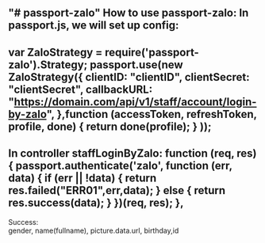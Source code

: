 "# passport-zalo" 
How to use passport-zalo:
In passport.js, we will set up config:
---------------------------------------------------------------------------------
var ZaloStrategy = require('passport-zalo').Strategy;
passport.use(new ZaloStrategy({
    clientID: "clientID",
    clientSecret: "clientSecret",
    callbackURL: "https://domain.com/api/v1/staff/account/login-by-zalo",
},function (accessToken, refreshToken, profile, done) {
    	return done(profile);
    }
));
---------------------------------------------------------------------------------
In controller
staffLoginByZalo: function (req, res) {
        passport.authenticate('zalo', function (err, data) {
            if (err || !data) {
                return res.failed("ERR01",err,data);
            } else {
                return res.success(data);
            }
        })(req, res);
    },
---------------------------------------------------------------------------------
Success:   
    gender, name(fullname), picture.data.url, birthday,id
